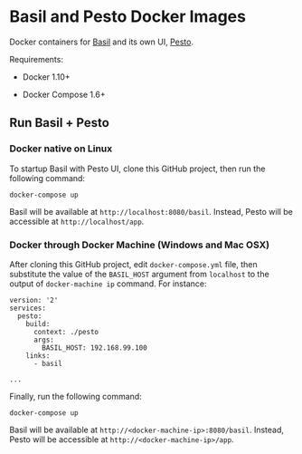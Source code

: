 # Basil and Pesto Docker Images

Docker containers for [Basil](https://github.com/the-open-university/basil) and its own UI, [Pesto](https://github.com/the-open-university/pesto).

Requirements:

* Docker 1.10+

* Docker Compose 1.6+

## Run Basil + Pesto

### Docker native on Linux
To startup Basil with Pesto UI, clone this GitHub project, then run the following command:

```
docker-compose up
```

Basil will be available at `http://localhost:8080/basil`.
Instead, Pesto will be accessible at `http://localhost/app`.

### Docker through Docker Machine (Windows and Mac OSX)

After cloning this GitHub project, edit `docker-compose.yml` file, then substitute the value of the `BASIL_HOST` argument from `localhost` to the output of `docker-machine ip` command. For instance:

```
version: '2'
services:
  pesto:
    build:
      context: ./pesto
      args:
        BASIL_HOST: 192.168.99.100
    links: 
      - basil  
      
...
```

Finally, run the following command:

```
docker-compose up
```

Basil will be available at `http://<docker-machine-ip>:8080/basil`.
Instead, Pesto will be accessible at `http://<docker-machine-ip>/app`.

